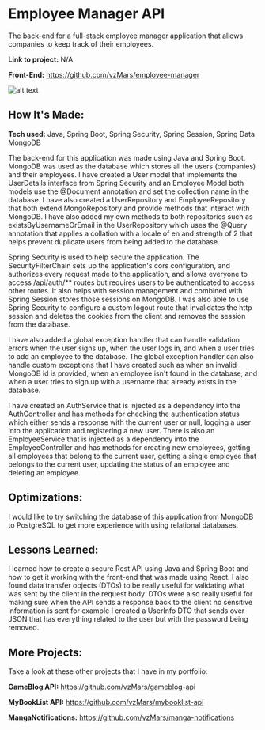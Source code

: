 # Employee Manager API

The back-end for a full-stack employee manager application that allows companies to keep track of their employees.

**Link to project:** N/A

**Front-End:** https://github.com/vzMars/employee-manager

![alt text](https://i.imgur.com/dRCkzJk.png)

## How It's Made:

**Tech used:** Java, Spring Boot, Spring Security, Spring Session, Spring Data MongoDB

The back-end for this application was made using Java and Spring Boot. MongoDB was used as the database which stores all the users (companies) and their employees. I have created a User model that implements the UserDetails interface from Spring Security and an Employee Model both models use the @Document annotation and set the collection name in the database. I have also created a UserRepository and EmployeeRepository that both extend MongoRepository and provide methods that interact with MongoDB. I have also added my own methods to both repositories such as existsByUsernameOrEmail in the UserRepository which uses the @Query annotation that applies a collation with a locale of en and strength of 2 that helps prevent duplicate users from being added to the database.

Spring Security is used to help secure the application. The SecurityFilterChain sets up the application's cors configuration, and authorizes every request made to the application, and allows everyone to access /api/auth/** routes but requires users to be authenticated to access other routes. It also helps with session management and combined with Spring Session stores those sessions on MongoDB. I was also able to use Spring Security to configure a custom logout route that invalidates the http session and deletes the cookies from the client and removes the session from the database.

I have also added a global exception handler that can handle validation errors when the user signs up, when the user logs in, and when a user tries to add an employee to the database. The global exception handler can also handle custom exceptions that I have created such as when an invalid MongoDB id is provided, when an employee isn't found in the database, and when a user tries to sign up with a username that already exists in the database.

I have created an AuthService that is injected as a dependency into the AuthController and has methods for checking the authentication status which either sends a response with the current user or null, logging a user into the application and registering a new user. There is also an EmployeeService that is injected as a dependency into the EmployeeController and has methods for creating new employees, getting all employees that belong to the current user, getting a single employee that belongs to the current user, updating the status of an employee and deleting an employee.

## Optimizations:
I would like to try switching the database of this application from MongoDB to PostgreSQL to get more experience with using relational databases.

## Lessons Learned:
I learned how to create a secure Rest API using Java and Spring Boot and how to get it working with the front-end that was made using React. I also found data transfer objects (DTOs) to be really useful for validating what was sent by the client in the request body. DTOs were also really useful for making sure when the API sends a response back to the client no sensitive information is sent for example I created a UserInfo DTO that sends over JSON that has everything related to the user but with the password being removed.

## More Projects:

Take a look at these other projects that I have in my portfolio:

**GameBlog API:** https://github.com/vzMars/gameblog-api

**MyBookList API:** https://github.com/vzMars/mybooklist-api

**MangaNotifications:** https://github.com/vzMars/manga-notifications
